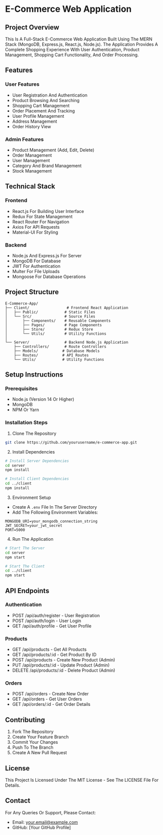 # E-Commerce Web Application

## Project Overview
This Is A Full-Stack E-Commerce Web Application Built Using The MERN Stack (MongoDB, Express.js, React.js, Node.js). The Application Provides A Complete Shopping Experience With User Authentication, Product Management, Shopping Cart Functionality, And Order Processing.

## Features

### User Features
- User Registration And Authentication
- Product Browsing And Searching
- Shopping Cart Management
- Order Placement And Tracking
- User Profile Management
- Address Management
- Order History View

### Admin Features
- Product Management (Add, Edit, Delete)
- Order Management
- User Management
- Category And Brand Management
- Stock Management

## Technical Stack

### Frontend
- React.js For Building User Interface
- Redux For State Management
- React Router For Navigation
- Axios For API Requests
- Material-UI For Styling

### Backend
- Node.js And Express.js For Server
- MongoDB For Database
- JWT For Authentication
- Multer For File Uploads
- Mongoose For Database Operations

## Project Structure
```
E-Commerce-App/
├── Client/                 # Frontend React Application
│   ├── Public/            # Static Files
│   └── Src/               # Source Files
│       ├── Components/    # Reusable Components
│       ├── Pages/         # Page Components
│       ├── Store/         # Redux Store
│       └── Utils/         # Utility Functions
│
└── Server/                # Backend Node.js Application
    ├── Controllers/       # Route Controllers
    ├── Models/           # Database Models
    ├── Routes/           # API Routes
    └── Utils/            # Utility Functions
```

## Setup Instructions

### Prerequisites
- Node.js (Version 14 Or Higher)
- MongoDB
- NPM Or Yarn

### Installation Steps
1. Clone The Repository
```bash
git clone https://github.com/yourusername/e-commerce-app.git
```

2. Install Dependencies
```bash
# Install Server Dependencies
cd server
npm install

# Install Client Dependencies
cd ../client
npm install
```

3. Environment Setup
- Create A `.env` File In The Server Directory
- Add The Following Environment Variables:
```
MONGODB_URI=your_mongodb_connection_string
JWT_SECRET=your_jwt_secret
PORT=5000
```

4. Run The Application
```bash
# Start The Server
cd server
npm start

# Start The Client
cd ../client
npm start
```

## API Endpoints

### Authentication
- POST /api/auth/register - User Registration
- POST /api/auth/login - User Login
- GET /api/auth/profile - Get User Profile

### Products
- GET /api/products - Get All Products
- GET /api/products/:id - Get Product By ID
- POST /api/products - Create New Product (Admin)
- PUT /api/products/:id - Update Product (Admin)
- DELETE /api/products/:id - Delete Product (Admin)

### Orders
- POST /api/orders - Create New Order
- GET /api/orders - Get User Orders
- GET /api/orders/:id - Get Order Details

## Contributing
1. Fork The Repository
2. Create Your Feature Branch
3. Commit Your Changes
4. Push To The Branch
5. Create A New Pull Request

## License
This Project Is Licensed Under The MIT License - See The LICENSE File For Details.

## Contact
For Any Queries Or Support, Please Contact:
- Email: your.email@example.com
- GitHub: [Your GitHub Profile]
